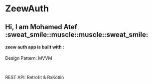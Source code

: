 # ZeewAuth
<h2>Hi, I am Mohamed Atef :sweat_smile::muscle::muscle::sweat_smile:</h2>
<h4>zeew auth app is built with :</h4>
<p>Design Pattern: MVVM</p></br>
<p>REST API: Retrofit & RxKotlin</p></br>
